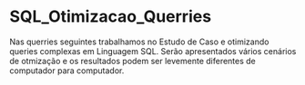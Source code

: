 # SQL_Otimizacao_Querries
Nas querries seguintes trabalhamos no Estudo de Caso e otimizando queries complexas em Linguagem SQL.   Serão apresentados vários cenários de otmização e os resultados podem ser levemente diferentes de computador para computador.
